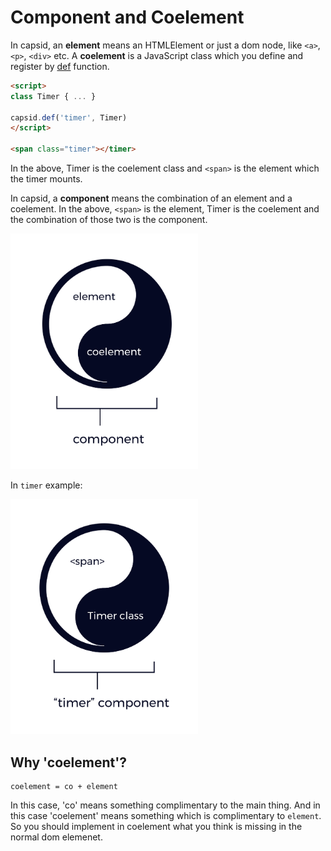 # Component and Coelement

In capsid, an **element** means an HTMLElement or just a dom node, like `<a>`, `<p>`, `<div>` etc. A **coelement** is a JavaScript class which you define and register by [def](../api/core.md#def) function.

```html
<script>
class Timer { ... }

capsid.def('timer', Timer)
</script>

<span class="timer"></timer>
```

In the above, Timer is the coelement class and `<span>` is the element which the timer mounts.

In capsid, a **component** means the combination of an element and a coelement. In the above, `<span>` is the element, Timer is the coelement and the combination of those two is the component.

<img width="300" src="../images/coelement-component-basic.svg" />

In `timer` example:

<img width="300" src="../images/coelement-component-example.svg" />

## Why 'coelement'?

```
coelement = co + element
```

In this case, 'co' means something complimentary to the main thing. And in this case 'coelement' means something which is complimentary to `element`. So you should implement in coelement what you think is missing in the normal dom elemenet.
